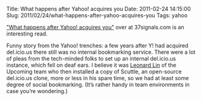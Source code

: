 Title: What happens after Yahoo! acquires you
Date: 2011-02-24 14:15:00
Slug: 2011/02/24/what-happens-after-yahoo-acquires-you
Tags: yahoo


["What happens after Yahoo! acquires you"](http://37signals.com/svn/posts/2777-what-happens-after-yahoo-acquires-you)
over at 37signals.com is an interesting read.

Funny story from the Yahoo! trenches: a few years after Y! had acquired
del.icio.us there still was no internal bookmarking service. There were a lot
of pleas from the tech-minded folks to set up an internal del.icio.us
instance, which fell on deaf ears. I believe it was [Leonard
Lin](http://randomfoo.net) of the Upcoming team who then installed a copy of
Scuttle, an open-source del.icio.us clone, more or less in his spare time, so
we had at least some degree of social bookmarking. (It’s rather handy in team
environments in case you’re wondering.)

